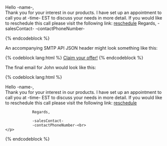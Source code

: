 Hello -name-,  
 Thank you for your interest in our products. I have set up an appointment to call you at -time- EST to discuss your needs in more detail. If you would like to reschedule this call please visit the following link: [reschedule](http://sendgrid.com/reschedule?id=-customerID-) Regards, -salesContact- -contactPhoneNumber-  

{% endcodeblock %}

An accompanying SMTP API JSON header might look something like this:



{% codeblock lang:html %}
<a href="http://sendgrid.com/customerOffer?id=-customerID-">Claim your offer!</a>
{% endcodeblock %}



The final email for John would look like this:



{% codeblock lang:html %}
<html>
  <head></head>
  <body>
    <p>Hello -name-,<br>
       Thank you for your interest in our products. I have set up an appointment
             to call you at -time- EST to discuss your needs in more detail. If you would 
             like to reschedule this call please visit the following link: 
             <a href="http://sendgrid.com/reschedule?id=-customerID-">reschedule</a>
 
                Regards,
 
                -salesContact-
                -contactPhoneNumber-<br>
    </p>
  </body>
</html>
{% endcodeblock %}


